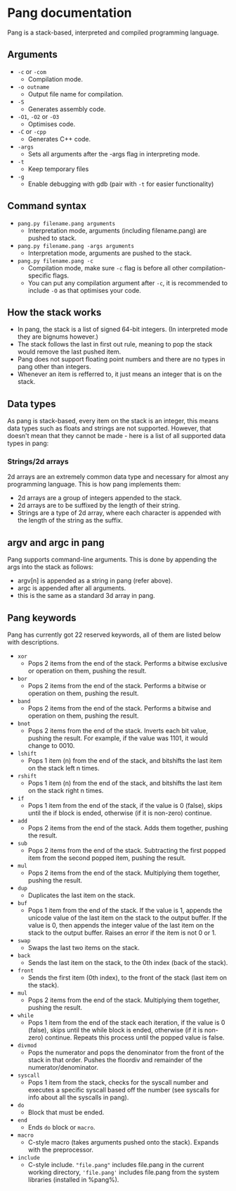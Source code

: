 # Pang documentation
Pang is a stack-based, interpreted and compiled programming language.

## Arguments ##
* `-c` or `-com`
    - Compilation mode.
* `-o outname`
    - Output file name for compilation.
* `-S`
    - Generates assembly code.
* `-O1`, `-O2` or `-O3`
    - Optimises code.
* `-C` or `-cpp`
    - Generates C++ code.
* `-args`
    - Sets all arguments after the -args flag in interpreting mode.
* `-t`
    - Keep temporary files
* `-g`
    - Enable debugging with gdb (pair with `-t` for easier functionality)

## Command syntax ##
* `pang.py filename.pang arguments`
    - Interpretation mode, arguments (including filename.pang) are pushed to stack.
* `pang.py filename.pang -args arguments`
    - Interpretation mode, arguments are pushed to the stack.
* `pang.py filename.pang -c`
    - Compilation mode, make sure `-c` flag is before all other compilation-specific flags.
    - You can put any compilation argument after `-c`, it is recommended to include `-O` as that optimises your code.
## How the stack works ##
- In pang, the stack is a list of signed 64-bit integers. (In interpreted mode they are bignums however.)
- The stack follows the last in first out rule, meaning to pop the stack would remove the last pushed item.
- Pang does not support floating point numbers and there are no types in pang other than integers.
- Whenever an item is refferred to, it just means an integer that is on the stack.

## Data types ##
As pang is stack-based, every item on the stack is an integer, this means data types such as floats and strings are not supported. However, that doesn't mean that they cannot be made - here is a list of all supported data types in pang:

### Strings/2d arrays ###
2d arrays are an extremely common data type and necessary for almost any programming language. This is how pang implements them:
- 2d arrays are a group of integers appended to the stack.
- 2d arrays are to be suffixed by the length of their string.
- Strings are a type of 2d array, where each character is appended with the length of the string as the suffix.

## argv and argc in pang ##
Pang supports command-line arguments. This is done by appending the args into the stack as follows:
- argv[n] is appended as a string in pang (refer above).
- argc is appended after all arguments.
- this is the same as a standard 3d array in pang.

## Pang keywords ##
Pang has currently got 22 reserved keywords, all of them are listed below with descriptions.
* `xor`
    - Pops 2 items from the end of the stack. Performs a bitwise exclusive or operation on them, pushing the result.
* `bor`
    - Pops 2 items from the end of the stack. Performs a bitwise or operation on them, pushing the result.
* `band`
    - Pops 2 items from the end of the stack. Performs a bitwise and operation on them, pushing the result.
* `bnot`
    - Pops 2 items from the end of the stack. Inverts each bit value, pushing the result.
    For example, if the value was 1101, it would change to 0010.
* `lshift`
    - Pops 1 item (n) from the end of the stack, and bitshifts the last item on the stack left n times.
* `rshift`
    - Pops 1 item (n) from the end of the stack, and bitshifts the last item on the stack right n times.
* `if`
    - Pops 1 item from the end of the stack, if the value is 0 (false), skips until the if block is ended, otherwise (if it is non-zero) continue.
* `add`
    - Pops 2 items from the end of the stack. Adds them together, pushing the result.
* `sub`
    - Pops 2 items from the end of the stack. Subtracting the first popped item from the second popped item, pushing the result.
* `mul`
    - Pops 2 items from the end of the stack. Multiplying them together, pushing the result.
* `dup`
    - Duplicates the last item on the stack.
* `buf`
    - Pops 1 item from the end of the stack. If the value is 1, appends the unicode value of the last item on the stack to the output buffer. If the value is 0, then appends the integer value of the last item on the stack to the output buffer. Raises an error if the item is not 0 or 1.
* `swap`
    - Swaps the last two items on the stack.
* `back`
    - Sends the last item on the stack, to the 0th index (back of the stack).
* `front`
    - Sends the first item (0th index), to the front of the stack (last item on the stack).
* `mul`
    - Pops 2 items from the end of the stack. Multiplying them together, pushing the result.
* `while`
    - Pops 1 item from the end of the stack each iteration, if the value is 0 (false), skips until the while block is ended, otherwise (if it is non-zero) continue. Repeats this process until the popped value is false.
* `divmod`
    - Pops the numerator and pops the denominator from the front of the stack in that order. Pushes the floordiv and remainder of the numerator/denominator.
* `syscall`
    - Pops 1 item from the stack, checks for the syscall number and executes a specific syscall based off the number (see syscalls for info about all the syscalls in pang).
* `do`
    - Block that must be ended.
* `end`
    - Ends `do` block or `macro`.
* `macro`
    - C-style macro (takes arguments pushed onto the stack). Expands with the preprocessor.
* `include`
    - C-style include. `"file.pang"` includes file.pang in the current working directory, `'file.pang'` includes file.pang from the system libraries (installed in %pang%).
